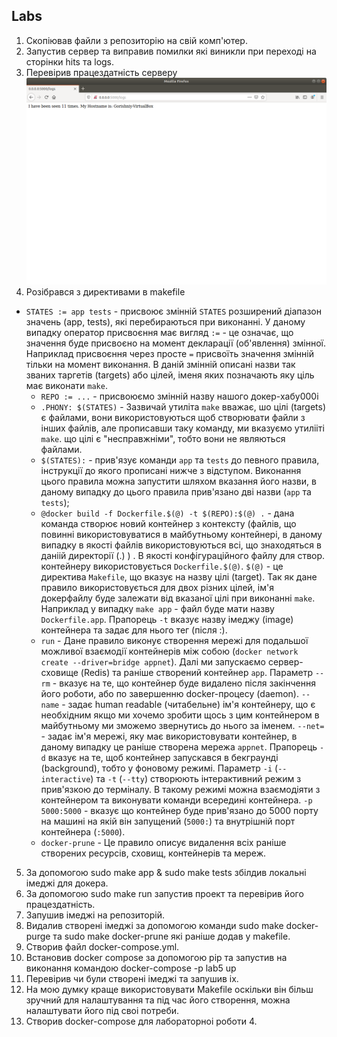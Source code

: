 ## Labs

1. Скопiював файли з репозиторiю на свiй комп'ютер.
2. Запустив сервер та виправив помилки якi виникли при переходi на сторiнки hits та logs.
3. Перевiрив працездатнiсть серверу
![](img1.png)
4. Розiбрався з директивами в makefile
- `STATES := app tests` - присвоює змінній `STATES` розширений діапазон значень (app, tests), які перебираються при виконанні. У даному випадку оператор присвоєння має вигляд `:=` - це означає, що значення буде присвоєно на момент декларації (об'явлення) змінної. Наприклад присвоєння через просте `=` присвоїть значення змінній тільки на момент виконання. В даній змінній описані назви так званих таргетів (targets) або цілей, іменя яких позначають яку ціль має виконати `make`.
    - `REPO := ...` - присвоюємо змінній назву нашого докер-хабу000i
    - `.PHONY: $(STATES)` - Зазвичай утиліта `make` вважає, шо цілі (targets) є файлами, вони використовуються щоб створювати файли з інших файлів, але прописавши таку команду, ми вказуємо утилііті `make`. що цілі є "несправжніми", тобто вони не являються файлами.
    - `$(STATES):` - прив'язує команди `app` та `tests` до певного правила, інструкції до якого прописані нижче з відступом. Виконання цього правила можна запустити шляхом вказання його назви, в даному випадку до цього правила прив'язано дві назви (`app` та `tests`);
    - `@docker build -f Dockerfile.$(@) -t $(REPO):$(@) .` - дана команда створює новий контейнер з контексту (файлів, що повинні використовуватися в майбутньому контейнері, в даному випадку в якості файлів використовуються всі, що знаходяться в даніій директорії (.) ) . В якості конфігураційного файлу для створ. контейнеру використовується `Dockerfile.$(@)`. `$(@)` - це директива `Makefile`, що вказує на назву цілі (target). Так як дане правило використовується для двох різних цілей, ім'я докерфайлу буде залежати від вказаної цілі при виконанні `make`. Наприклад у випадку  `make app` - файл буде мати назву `Dockerfile.app`. Прапорець `-t` вказує назву імеджу (image) контейнера та задає для нього тег (після :).
    - `run` - Дане правило виконує створення мережі для подальшої можливої взаємодії контейнерів між собою (`docker network create --driver=bridge appnet`). Далі ми запускаємо сервер-сховище (Redis) та раніше створений контейнер `app`. Параметр `--rm` - вказує на те, що контейнер буде видалено після закінчення його роботи, або по завершенню docker-процесу (daemon). `--name` - задає human readable (читабельне) ім'я контейнеру, що є необхідним якщо ми хочемо зробити щось з цим контейнером в майбутньому ми зможемо звернутись до нього за іменем. `--net=` - задає ім'я мережі, яку має використовувати контейнер, в даному випадку це раніше створена мережа `appnet`. Прапорець `-d` вказує на те, щоб контейнер запускався в бекграунді (background), тобто у фоновому режимі. Параметр `-i` (`--interactive`) та `-t` (`--tty`) створюють інтерактивний режим з прив'язкою до терміналу. В такому режимі можна взаємодіяти з контейнером та виконувати команди всередині контейнера. `-p 5000:5000` - вказує що контейнер буде прив'язано до 5000 порту на машині на якій він запущений (`5000:`) та внутрішній порт контейнера (`:5000`).
    - `docker-prune` - Це правило описує видалення всіх раніше створених ресурсів, сховищ, контейнерів та мереж.
5. За допомогою sudo make app & sudo make tests збiлдив локальнi iмеджi для докера.
6. За допомогою sudo make run запустив проект та перевiрив його працездатнiсть.
7. Запушив iмеджi на репозиторiй.
8. Видалив створенi iмеджi за допомогою команди sudo make docker-purge та sudo make docker-prune якi ранiше додав у makefile.
9. Створив файл docker-compose.yml.
10. Встановив docker compose за допомогою pip та запустив на виконання командою docker-compose -p lab5 up
11. Перевiрив чи були створенi iмеджi та запушив iх.
12. На мою думку краще використовувати Makefile оскiльки вiн бiльш зручний для налаштування та пiд час його створення, можна налаштувати його пiд своi потреби.
13. Створив docker-compose для лабораторноi роботи 4.

